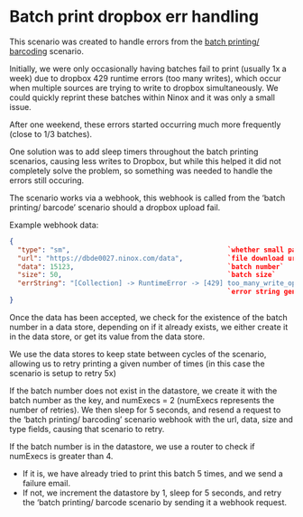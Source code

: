 # Batch print dropbox err handling

This scenario was created to handle errors from the [batch printing/ barcoding](batchPrintingBarcode.md) scenario.

Initially, we were only occasionally having batches fail to print (usually 1x a week) due to dropbox 429 runtime errors (too many writes), which occur when multiple sources are trying to write to dropbox simultaneously. We could quickly reprint these batches within Ninox and it was only a small issue.

After one weekend, these errors started occurring much more frequently (close to 1/3 batches).

One solution was to add sleep timers throughout the batch printing scenarios, causing less writes to Dropbox, but while this helped it did not completely solve the problem, so something was needed to handle the errors still occuring.

The scenario works via a webhook, this webhook is called from the ‘batch printing/ barcode’ scenario should a dropbox upload fail.

Example webhook data:

```json
{
  "type": "sm",                                       `whether small packet (sm) or bulk (bk)`
  "url": "https://dbde0027.ninox.com/data",           `file download url`
  "data": 15123,                                      `batch number`
  "size": 50,                                         `batch size`
  "errString": "[Collection] -> RuntimeError -> [429] too_many_write_operations/. -> "
                                                      `error string generated from integromat error`
}
```

Once the data has been accepted, we check for the existence of the batch number in a data store, depending on if it already exists, we either create it in the data store, or get its value from the data store.

We use the data stores to keep state between cycles of the scenario, allowing us to retry printing a given number of times (in this case the scenario is setup to retry 5x)

If the batch number does not exist in the datastore, we create it with the batch number as the key, and numExecs = 2 (numExecs represents the number of retries). We then sleep for 5 seconds, and resend a request to the ‘batch printing/ barcoding’ scenario webhook with the url, data, size and type fields, causing that scenario to retry.

If the batch number is in the datastore, we use a router to check if numExecs is greater than 4.

- If it is, we have already tried to print this batch 5 times, and we send a failure email.
- If not, we increment the datastore by 1, sleep for 5 seconds, and retry the ‘batch printing/ barcode scenario by sending it a webhook request.

